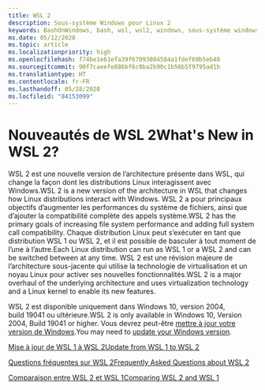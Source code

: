 ```yaml
---
title: WSL 2
description: Sous-système Windows pour Linux 2
keywords: BashOnWindows, bash, wsl, wsl2, windows, sous-système windows pour linux, sous-système windows, ubuntu, debian, suse, windows 10, installation
ms.date: 05/12/2020
ms.topic: article
ms.localizationpriority: high
ms.openlocfilehash: f74be1e61efa39f67093004584a1fdef69b5eb48
ms.sourcegitcommit: 90f7caeefe886bf6c0ba2b90c1b56b5f9795ad1b
ms.translationtype: HT
ms.contentlocale: fr-FR
ms.lasthandoff: 05/28/2020
ms.locfileid: "84153099"
---
```

# <a name="whats-new-in-wsl-2"></a><span data-ttu-id="dbcd8-104">Nouveautés de WSL 2</span><span class="sxs-lookup"><span data-stu-id="dbcd8-104">What's New in WSL 2?</span></span>

<span data-ttu-id="dbcd8-105">WSL 2 est une nouvelle version de l’architecture présente dans WSL, qui change la façon dont les distributions Linux interagissent avec Windows.</span><span class="sxs-lookup"><span data-stu-id="dbcd8-105">WSL 2 is a new version of the architecture in WSL that changes how Linux distributions interact with Windows.</span></span> <span data-ttu-id="dbcd8-106">WSL 2 a pour principaux objectifs d’augmenter les performances du système de fichiers, ainsi que d’ajouter la compatibilité complète des appels système.</span><span class="sxs-lookup"><span data-stu-id="dbcd8-106">WSL 2 has the primary goals of increasing file system performance and adding full system call compatibility.</span></span> <span data-ttu-id="dbcd8-107">Chaque distribution Linux peut s’exécuter en tant que distribution WSL 1 ou WSL 2, et il est possible de basculer à tout moment de l’une à l’autre.</span><span class="sxs-lookup"><span data-stu-id="dbcd8-107">Each Linux distribution can run as WSL 1 or a WSL 2 and can be switched between at any time.</span></span> <span data-ttu-id="dbcd8-108">WSL 2 est une révision majeure de l’architecture sous-jacente qui utilise la technologie de virtualisation et un noyau Linux pour activer ses nouvelles fonctionnalités.</span><span class="sxs-lookup"><span data-stu-id="dbcd8-108">WSL 2 is a major overhaul of the underlying architecture and uses virtualization technology and a Linux kernel to enable its new features.</span></span>

<span data-ttu-id="dbcd8-109">WSL 2 est disponible uniquement dans Windows 10, version 2004, build 19041 ou ultérieure.</span><span class="sxs-lookup"><span data-stu-id="dbcd8-109">WSL 2 is only available in Windows 10, Version 2004, Build 19041 or higher.</span></span> <span data-ttu-id="dbcd8-110">Vous devrez peut-être [mettre à jour votre version de Windows](ms-settings:windowsupdate).</span><span class="sxs-lookup"><span data-stu-id="dbcd8-110">You may need to [update your Windows version](ms-settings:windowsupdate).</span></span>

[<span data-ttu-id="dbcd8-111">Mise à jour de WSL 1 à WSL 2</span><span class="sxs-lookup"><span data-stu-id="dbcd8-111">Update from WSL 1 to WSL 2</span></span>](./install-win10.md#update-to-wsl-2)

[<span data-ttu-id="dbcd8-112">Questions fréquentes sur WSL 2</span><span class="sxs-lookup"><span data-stu-id="dbcd8-112">Frequently Asked Questions about WSL 2</span></span>](./wsl2-faq.md)

[<span data-ttu-id="dbcd8-113">Comparaison entre WSL 2 et WSL 1</span><span class="sxs-lookup"><span data-stu-id="dbcd8-113">Comparing WSL 2 and WSL 1</span></span>](./compare-versions.md)
